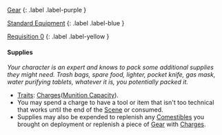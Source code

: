 
[Gear](Game/Gear-List)
{: .label .label-purple }

[Standard Equipment](Game/Standard-Equipment)
{: .label .label-blue }

[Requisition 0](Game/Deployment#Requisition)
{: .label .label-yellow }
#### Supplies
*Your character is an expert and knows to pack some additional supplies they might need. Trash bags, spare food, lighter, pocket knife, gas mask, water purifying tablets, whatever it is, you potentially packed it.*

* [Traits](Game/Core/Gear#Traits): [Charges](Game/Core/Blocks/Charges)([Munition Capacity](Game/Additional-Attributes#Munition%20Capacity)).
* You may spend a charge to have a tool or item that isn't too technical that works until the end of the [Scene](Game/Core/Terminology#Scene) or consumed.
* Supplies may also be expended to replenish any [Comestibles](Game/Core/Blocks/Comestibles) you brought on deployment or replenish a piece of [Gear](Game/Core/Gear) with [Charges](Game/Core/Blocks/Charges).
